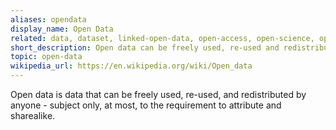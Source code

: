 ```yaml
---
aliases: opendata
display_name: Open Data
related: data, dataset, linked-open-data, open-access, open-science, openstreetmap, wikidata
short_description: Open data can be freely used, re-used and redistributed by anyone.
topic: open-data
wikipedia_url: https://en.wikipedia.org/wiki/Open_data
---
```

Open data is data that can be freely used, re-used, and redistributed by anyone - subject only, at most, to the requirement to attribute and sharealike.
